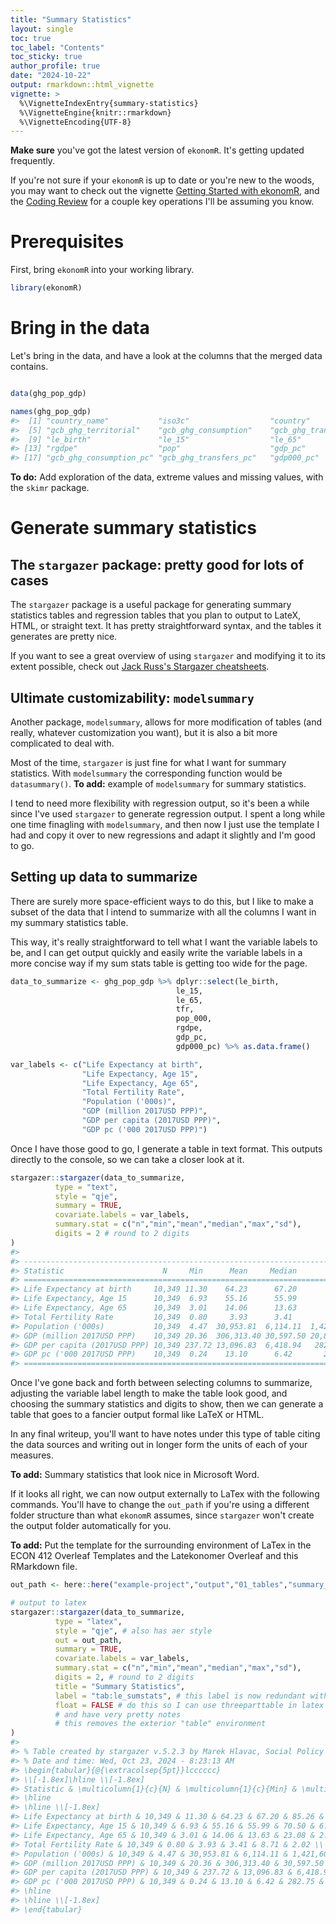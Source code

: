 ```yaml
---
title: "Summary Statistics"
layout: single
toc: true
toc_label: "Contents"
toc_sticky: true
author_profile: true
date: "2024-10-22"
output: rmarkdown::html_vignette
vignette: >
  %\VignetteIndexEntry{summary-statistics}
  %\VignetteEngine{knitr::rmarkdown}
  %\VignetteEncoding{UTF-8}
---
```



**Make sure** you've got the latest version of `ekonomR`. It's getting updated frequently. 

If you're not sure if your `ekonomR` is up to date or you're new to the woods, you may want to check out the vignette [Getting Started with ekonomR](https://stallman-j.github.io/ekonomR/vignettes/getting-started-with-ekonomR/), and the [Coding Review](https://stallman-j.github.io/ekonomR/vignettes/coding-review/) for a couple key operations I'll be assuming you know.

# Prerequisites

First, bring `ekonomR` into your working library.


``` r
library(ekonomR)
```


# Bring in the data

Let's bring in the data, and have a look at the columns that the merged data contains.


``` r

data(ghg_pop_gdp)

names(ghg_pop_gdp)
#>  [1] "country_name"           "iso3c"                  "country"                "year"                  
#>  [5] "gcb_ghg_territorial"    "gcb_ghg_consumption"    "gcb_ghg_transfers"      "pop_000"               
#>  [9] "le_birth"               "le_15"                  "le_65"                  "tfr"                   
#> [13] "rgdpe"                  "pop"                    "gdp_pc"                 "gcb_ghg_territorial_pc"
#> [17] "gcb_ghg_consumption_pc" "gcb_ghg_transfers_pc"   "gdp000_pc"
```

**To do:** Add exploration of the data, extreme values and missing values, with the `skimr` package.

# Generate summary statistics

## The `stargazer` package: pretty good for lots of cases

The `stargazer` package is a useful package for generating summary statistics tables and regression tables that you plan to output to LateX, HTML, or straight text. It has pretty straightforward syntax, and the tables it generates are pretty nice.

If you want to see a great overview of using `stargazer` and modifying it to its extent possible, check out [Jack Russ's Stargazer cheatsheets](https://www.jakeruss.com/cheatsheets/stargazer/).

## Ultimate customizability: `modelsummary`

Another package, `modelsummary`, allows for more modification of tables (and really, whatever customization you want), but it is also a bit more complicated to deal with.

Most of the time, `stargazer` is just fine for what I want for summary statistics. With `modelsummary` the corresponding function would be `datasummary()`. **To add:** example of `modelsummary` for summary statistics.

I tend to need more flexibility with regression output, so it's been a while since I've used `stargazer` to generate regression output. I spent a long while one time finagling with `modelsummary`, and then now I just use the template I had and copy it over to new regressions and adapt it slightly and I'm good to go.

## Setting up data to summarize

There are surely more space-efficient ways to do this, but I like to make a subset of the data that I intend to summarize with all the columns I want in my summary statistics table. 

This way, it's really straightforward to tell what I want the variable labels to be, and I can get output quickly and easily write the variable labels in a more concise way if my sum stats table is getting too wide for the page.


``` r
data_to_summarize <- ghg_pop_gdp %>% dplyr::select(le_birth,
                                     le_15,
                                     le_65,
                                     tfr,
                                     pop_000,
                                     rgdpe,
                                     gdp_pc,
                                     gdp000_pc) %>% as.data.frame()

var_labels <- c("Life Expectancy at birth",
                "Life Expectancy, Age 15",
                "Life Expectancy, Age 65",
                "Total Fertility Rate",
                "Population ('000s)",
                "GDP (million 2017USD PPP)",
                "GDP per capita (2017USD PPP)",
                "GDP pc ('000 2017USD PPP)")
```

Once I have those good to go, I generate a table in text format. This outputs directly to the console, so we can take a closer look at it.


``` r
stargazer::stargazer(data_to_summarize,
          type = "text",
          style = "qje",
          summary = TRUE,
          covariate.labels = var_labels,
          summary.stat = c("n","min","mean","median","max","sd"),
          digits = 2 # round to 2 digits
)
#> 
#> ------------------------------------------------------------------------------------------
#> Statistic                      N     Min      Mean     Median        Max        St. Dev.  
#> ==========================================================================================
#> Life Expectancy at birth     10,349 11.30    64.23      67.20       85.26        11.55    
#> Life Expectancy, Age 15      10,349  6.93    55.16      55.99       70.50         6.41    
#> Life Expectancy, Age 65      10,349  3.01    14.06      13.63       23.08         2.42    
#> Total Fertility Rate         10,349  0.80     3.93      3.41        8.71          2.02    
#> Population ('000s)           10,349  4.47  30,953.81  6,114.11  1,421,605.00   114,985.20 
#> GDP (million 2017USD PPP)    10,349 20.36  306,313.40 30,597.50 20,860,506.00 1,217,080.00
#> GDP per capita (2017USD PPP) 10,349 237.72 13,096.83  6,418.94   282,751.80    19,093.28  
#> GDP pc ('000 2017USD PPP)    10,349  0.24    13.10      6.42       282.75        19.09    
#> ==========================================================================================
```

Once I've gone back and forth between selecting columns to summarize, adjusting the variable label length to make the table look good, and choosing the summary statistics and digits to show, then we can generate a table that goes to a fancier output formal like LaTeX or HTML.

In any final writeup, you'll want to have notes under this type of table citing the data sources and writing out in longer form the units of each of your measures.

**To add:** Summary statistics that look nice in Microsoft Word. 

If it looks all right, we can now output externally to LaTex with the following commands. You'll have to change the `out_path` if you're using a different folder structure than what `ekonomR` assumes, since `stargazer` won't create the output folder automatically for you.

**To add:** Put the template for the surrounding environment of LaTex in the ECON 412 Overleaf Templates and the Latekonomer Overleaf and this RMarkdown file.


``` r
out_path <- here::here("example-project","output","01_tables","summary_stats.tex")

# output to latex
stargazer::stargazer(data_to_summarize,
          type = "latex",
          style = "qje", # also has aer style
          out = out_path,
          summary = TRUE,
          covariate.labels = var_labels,
          summary.stat = c("n","min","mean","median","max","sd"),
          digits = 2, # round to 2 digits
          title = "Summary Statistics",
          label = "tab:le_sumstats", # this label is now redundant with float = FALSE
          float = FALSE # do this so I can use threeparttable in latex
          # and have very pretty notes
          # this removes the exterior "table" environment
)
#> 
#> % Table created by stargazer v.5.2.3 by Marek Hlavac, Social Policy Institute. E-mail: marek.hlavac at gmail.com
#> % Date and time: Wed, Oct 23, 2024 - 8:23:13 AM
#> \begin{tabular}{@{\extracolsep{5pt}}lcccccc} 
#> \\[-1.8ex]\hline \\[-1.8ex] 
#> Statistic & \multicolumn{1}{c}{N} & \multicolumn{1}{c}{Min} & \multicolumn{1}{c}{Mean} & \multicolumn{1}{c}{Median} & \multicolumn{1}{c}{Max} & \multicolumn{1}{c}{St. Dev.} \\ 
#> \hline 
#> \hline \\[-1.8ex] 
#> Life Expectancy at birth & 10,349 & 11.30 & 64.23 & 67.20 & 85.26 & 11.55 \\ 
#> Life Expectancy, Age 15 & 10,349 & 6.93 & 55.16 & 55.99 & 70.50 & 6.41 \\ 
#> Life Expectancy, Age 65 & 10,349 & 3.01 & 14.06 & 13.63 & 23.08 & 2.42 \\ 
#> Total Fertility Rate & 10,349 & 0.80 & 3.93 & 3.41 & 8.71 & 2.02 \\ 
#> Population ('000s) & 10,349 & 4.47 & 30,953.81 & 6,114.11 & 1,421,605.00 & 114,985.20 \\ 
#> GDP (million 2017USD PPP) & 10,349 & 20.36 & 306,313.40 & 30,597.50 & 20,860,506.00 & 1,217,080.00 \\ 
#> GDP per capita (2017USD PPP) & 10,349 & 237.72 & 13,096.83 & 6,418.94 & 282,751.80 & 19,093.28 \\ 
#> GDP pc ('000 2017USD PPP) & 10,349 & 0.24 & 13.10 & 6.42 & 282.75 & 19.09 \\ 
#> \hline 
#> \hline \\[-1.8ex] 
#> \end{tabular}
```
